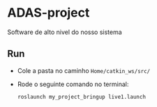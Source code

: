 # ADAS-project

Software de alto nivel do nosso sistema

## Run

- Cole a pasta no caminho `Home/catkin_ws/src/`
- Rode o seguinte comando no terminal:

  ```
  roslaunch my_project_bringup live1.launch
  ```
